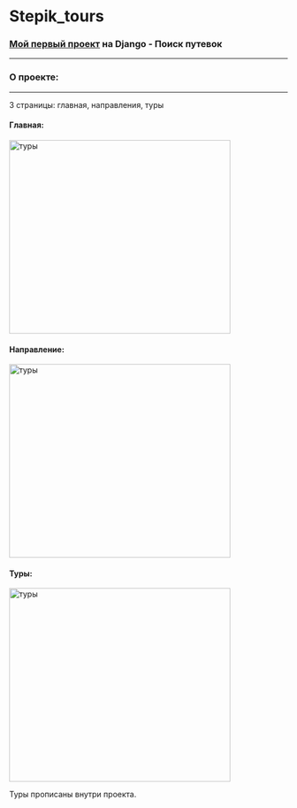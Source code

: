 # Stepik_tours
<h3><a href="https://stepik-tours-temir-pj.herokuapp.com/" target="_blank">Мой первый проект</a> на Django - Поиск путевок</h3>
<hr>
<h3>О проекте: </h3>
<hr>
<p>3 страницы: главная, направления, туры
<h4>Главная:</h4>
<img src="https://i.postimg.cc/Hn4yZtgp/main.png" width="400" height="350" alt="туры">
<h4>Направление:</h4>
<img src="https://i.postimg.cc/BbWTw6PC/dep.png" width="400" height="350" alt="туры">
<h4>Туры:</h4>
<img src="https://i.postimg.cc/1td6VzKQ/tur.png" width="400" height="350" alt="туры">
<p>Туры прописаны внутри проекта.
<h2></h2>
